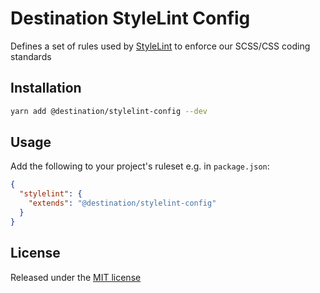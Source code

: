 # Destination StyleLint Config

Defines a set of rules used by [StyleLint](https://stylelint.io/) to enforce our SCSS/CSS coding standards

## Installation

```sh
yarn add @destination/stylelint-config --dev
```

## Usage

Add the following to your project's ruleset e.g. in `package.json`:

```json
{
  "stylelint": {
    "extends": "@destination/stylelint-config"
  }
}
```

## License

Released under the [MIT license](LICENSE)
